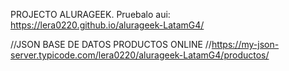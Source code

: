 PROJECTO ALURAGEEK.
Pruebalo aui: https://lera0220.github.io/alurageek-LatamG4/

//JSON BASE DE DATOS PRODUCTOS ONLINE
//https://my-json-server.typicode.com/lera0220/alurageek-LatamG4/productos/
